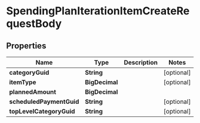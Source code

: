

# SpendingPlanIterationItemCreateRequestBody


## Properties

Name | Type | Description | Notes
------------ | ------------- | ------------- | -------------
**categoryGuid** | **String** |  |  [optional]
**itemType** | **BigDecimal** |  |  [optional]
**plannedAmount** | **BigDecimal** |  | 
**scheduledPaymentGuid** | **String** |  |  [optional]
**topLevelCategoryGuid** | **String** |  |  [optional]



